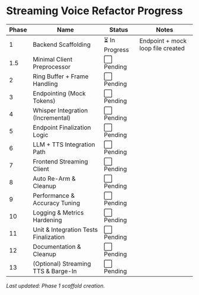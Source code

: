 # Streaming Voice Refactor Progress

| Phase | Name                                   | Status | Notes |
|-------|----------------------------------------|--------|-------|
| 1     | Backend Scaffolding                    | ⏳ In Progress | Endpoint + mock loop file created |
| 1.5   | Minimal Client Preprocessor            | ⬜ Pending |  |
| 2     | Ring Buffer + Frame Handling           | ⬜ Pending |  |
| 3     | Endpointing (Mock Tokens)              | ⬜ Pending |  |
| 4     | Whisper Integration (Incremental)      | ⬜ Pending |  |
| 5     | Endpoint Finalization Logic            | ⬜ Pending |  |
| 6     | LLM + TTS Integration Path             | ⬜ Pending |  |
| 7     | Frontend Streaming Client              | ⬜ Pending |  |
| 8     | Auto Re-Arm & Cleanup                  | ⬜ Pending |  |
| 9     | Performance & Accuracy Tuning          | ⬜ Pending |  |
| 10    | Logging & Metrics Hardening            | ⬜ Pending |  |
| 11    | Unit & Integration Tests Finalization  | ⬜ Pending |  |
| 12    | Documentation & Cleanup                | ⬜ Pending |  |
| 13    | (Optional) Streaming TTS & Barge-In    | ⬜ Pending |  |

_Last updated: Phase 1 scaffold creation._
